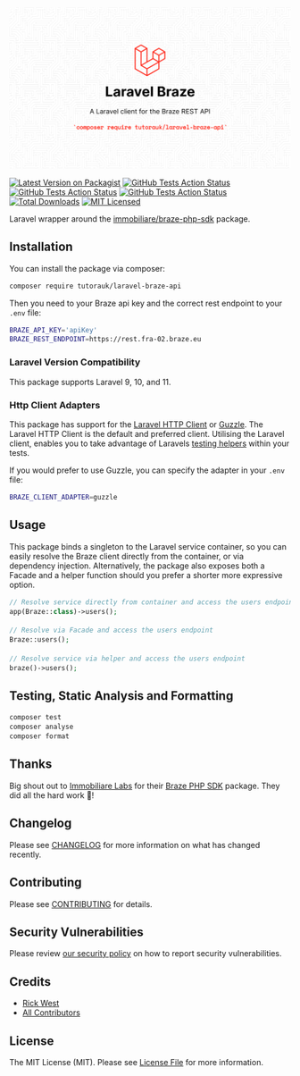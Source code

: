 <img src="./art/social-image.png"  alt="Laravel Braze"/>

[![Latest Version on Packagist](https://img.shields.io/packagist/v/tutorauk/laravel-braze-api.svg?style=flat-square)](https://packagist.org/packages/tutorauk/laravel-braze-api)
[![GitHub Tests Action Status](https://img.shields.io/github/actions/workflow/status/tutorauk/laravel-braze-api/run-tests.yml?branch=main&label=tests)](https://github.com/tutorauk/laravel-braze-api/actions/workflows/run-tests.yml)
[![GitHub Tests Action Status](https://img.shields.io/github/actions/workflow/status/tutorauk/laravel-braze-api/fix-php-code-style-issues.yml?branch=main&label=code%20style)](https://github.com/tutorauk/laravel-braze-api/actions/workflows/fix-php-code-style-issues.yml)
[![GitHub Tests Action Status](https://img.shields.io/github/actions/workflow/status/tutorauk/laravel-braze-api/phpstan.yml?branch=main&label=static%20analysis)](https://github.com/tutorauk/laravel-braze-api/actions/workflows/php-cs-fixer.yml)
[![Total Downloads](https://img.shields.io/packagist/dt/tutorauk/laravel-braze-api.svg?style=flat-square)](https://packagist.org/packages/tutorauk/laravel-braze-api)
[![MIT Licensed](https://img.shields.io/badge/license-MIT-brightgreen.svg?style=flat-square)](LICENSE.md)

Laravel wrapper around the [immobiliare/braze-php-sdk](https://github.com/immobiliare/braze-php-sdk) package.

## Installation

You can install the package via composer:

```bash
composer require tutorauk/laravel-braze-api
```

Then you need to your Braze api key and the correct rest endpoint to your `.env` file:

```bash
BRAZE_API_KEY='apiKey'
BRAZE_REST_ENDPOINT=https://rest.fra-02.braze.eu
```

### Laravel Version Compatibility

This package supports Laravel 9, 10, and 11.

### Http Client Adapters

This package has support for the [Laravel HTTP Client](https://laravel.com/docs/http-client) or [Guzzle](https://docs.guzzlephp.org/en/stable/). 
The Laravel HTTP Client is the default and preferred client. Utilising the Laravel client, enables you to take advantage of Laravels [testing helpers](https://laravel.com/docs/http-client#testing) within your tests.

If you would prefer to use Guzzle, you can specify the adapter in your `.env` file:

```bash
BRAZE_CLIENT_ADAPTER=guzzle
```

## Usage

This package binds a singleton to the Laravel service container, so you can easily resolve the Braze client directly from the container, or via dependency injection. Alternatively, the package also exposes both a Facade and a helper function should you prefer a shorter more expressive option.

```php
// Resolve service directly from container and access the users endpoint
app(Braze::class)->users();

// Resolve via Facade and access the users endpoint
Braze::users(); 

// Resolve service via helper and access the users endpoint
braze()->users();
```

## Testing, Static Analysis and Formatting

```bash
composer test
composer analyse
composer format
```

## Thanks
Big shout out to [Immobiliare Labs](https://github.com/immobiliare) for their [Braze PHP SDK](https://github.com/immobiliare/braze-php-sdk) package. They did all the hard work 👏! 

## Changelog

Please see [CHANGELOG](CHANGELOG.md) for more information on what has changed recently.

## Contributing

Please see [CONTRIBUTING](CONTRIBUTING.md) for details.

## Security Vulnerabilities

Please review [our security policy](../../security/policy) on how to report security vulnerabilities.

## Credits

- [Rick West](https://github.com/rickwest)
- [All Contributors](../../contributors)

## License

The MIT License (MIT). Please see [License File](LICENSE.md) for more information.
